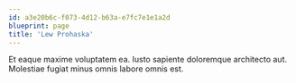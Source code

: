 ```yaml
---
id: a3e20b6c-f073-4d12-b63a-e7fc7e1e1a2d
blueprint: page
title: 'Lew Prohaska'
---
```

Et eaque maxime voluptatem ea. Iusto sapiente doloremque architecto aut. Molestiae fugiat minus omnis labore omnis est.